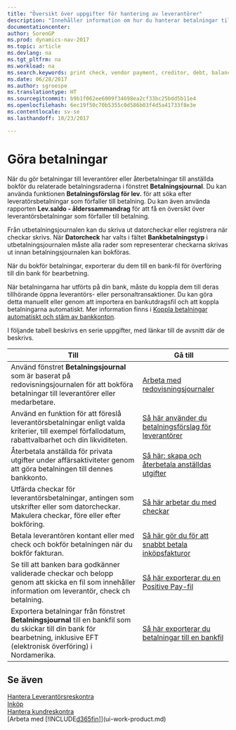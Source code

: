 ```yaml
---
title: "Översikt över uppgifter för hantering av leverantörer"
description: "Innehåller information om hur du hanterar betalningar till leverantörer och fordringsägare, inklusive bokför betalningsraderna och få en översikt över saldot som förfaller."
documentationcenter: 
author: SorenGP
ms.prod: dynamics-nav-2017
ms.topic: article
ms.devlang: na
ms.tgt_pltfrm: na
ms.workload: na
ms.search.keywords: print check, vendor payment, creditor, debt, balance due, AP
ms.date: 06/28/2017
ms.author: sgroespe
ms.translationtype: HT
ms.sourcegitcommit: b9b1f062ee6009f34698ea2cf33bc25bdd5b11e4
ms.openlocfilehash: 6ec19f50c70b5355c0d586b03f4d5a41733f8e3e
ms.contentlocale: sv-se
ms.lasthandoff: 10/23/2017

---
```

# <a name="making-payments"></a>Göra betalningar
När du gör betalningar till leverantörer eller återbetalningar till anställda bokför du relaterade betalningsraderna i fönstret **Betalningsjournal**. Du kan använda funktionen **Betalningsförslag för lev.** för att söka efter leveratörsbetalningar som förfaller till betalning. Du kan även använda rapporten **Lev.saldo - ålderssammandrag** för att få en översikt över leverantörsbetalningar som förfaller till betalning.

Från utbetalningsjournalen kan du skriva ut datorcheckar eller registrera när checkar skrivs. När **Datorcheck** har valts i fältet **Bankbetalningstyp** i utbetalningsjournalen måste alla rader som representerar checkarna skrivas ut innan betalningsjournalen kan bokföras.

När du bokför betalningar, exporterar du dem till en bank-fil för överföring till din bank för bearbetning.

När betalningarna har utförts på din bank, måste du koppla dem till deras tillhörande öppna leverantörs- eller personaltransaktioner. Du kan göra detta manuellt eller genom att importera en bankutdragsfil och att koppla betalningarna automatiskt. Mer information finns i [Koppla betalningar automatiskt och stäm av bankkonton](receivables-apply-payments-auto-reconcile-bank-accounts.md).

I följande tabell beskrivs en serie uppgifter, med länkar till de avsnitt där de beskrivs.

| Till | Gå till |
| --- | --- |
|Använd fönstret **Betalningsjournal** som är baserat på redovisningsjournalen för att bokföra betalningar till leverantörer eller medarbetare.|[Arbeta med redovisningsjournaler](ui-work-general-journals.md)|
| Använd en funktion för att föreslå leverantörsbetalningar enligt valda kriterier, till exempel förfallodatum, rabattvalbarhet och din likviditeten. |[Så här använder du betalningsförslag för leverantörer](payables-how-suggest-vendor-payments.md) |
|Återbetala anställda för privata utgifter under affärsaktiviteter genom att göra betalningen till dennes bankkonto.|[Så här: skapa och återbetala anställdas utgifter](finance-how-record-reimburse-employee-expenses.md)|
| Utfärda checkar för leverantörsbetalningar, antingen som utskrifter eller som datorcheckar. Makulera checkar, före eller efter bokföring. |[Så här arbetar du med checkar](payables-how-work-checks.md) |
| Betala leverantören kontant eller med check och bokför betalningen när du bokför fakturan. |[Så här gör du för att snabbt betala inköpsfakturor](finance-how-to-settle-purchase-invoices-promptly.md) |
| Se till att banken bara godkänner validerade checkar och belopp genom att skicka en fil som innehåller information om leverantör, check ch betalning. |[Så här exporterar du en Positive Pay-fil](finance-how-positive-pay.md) |
|Exportera betalningar från fönstret **Betalningsjournal** till en bankfil som du skickar till din bank för bearbetning, inklusive EFT (elektronisk överföring) i Nordamerika. |[Så här exporterar du betalningar till en bankfil](payables-how-export-payments-bank-file.md)|  

## <a name="see-also"></a>Se även
[Hantera Leverantörsreskontra](payables-manage-payables.md)  
[Inköp](purchasing-manage-purchasing.md)  
[Hantera kundreskontra](receivables-manage-receivables.md)  
[Arbeta med [!INCLUDE[d365fin](includes/d365fin_md.md)]](ui-work-product.md)  

